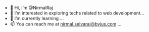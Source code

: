 - 👋 Hi, I’m @NirmalRaj
- 👀 I’m interested in exploring techs related to web development...
- 🌱 I’m currently learning ...
- 📫 You can reach me at nirmal.selvaraj@byjus.com ...

